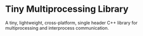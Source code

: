 # Tiny Multiprocessing Library
A tiny, lightweight, cross-platform, single header C++ library for multiprocessing and interprocess communication.
